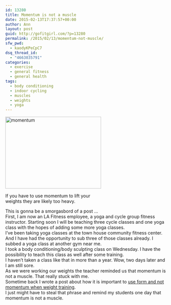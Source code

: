 ```yaml
---
id: 13280
title: Momentum is not a muscle
date: 2015-02-13T17:37:57+00:00
author: Ann
layout: post
guid: http://gofitgirl.com/?p=13280
permalink: /2015/02/13/momentum-not-muscle/
sfw_pwd:
  - kaodyKPeCpC7
dsq_thread_id:
  - "4663035791"
categories:
  - exercise
  - general fitness
  - general health
tags:
  - body conditioning
  - indoor cycling
  - muscles
  - weights
  - yoga
---
```

<div id="attachment_13282" style="width: 310px" class="wp-caption alignleft">
  <a href="http://gofitgirl.com/2015/02/momentum-not-muscle/fullsizerender-5/" rel="attachment wp-att-13282"><img class="size-medium wp-image-13282" src="http://gofitgirl.com/wp-content/uploads/2015/02/FullSizeRender-5-300x225.jpg" alt="momentum" width="300" height="225" /></a>
  
  <p class="wp-caption-text">
    If you have to use momentum to lift your weights they are likely too heavy. 
  </p>
</div>

  
This is gonna be a smorgasbord of a post &#8230;  
First, I am now an LA Fitness employee, a yoga and cycle group fitness instructor. Starting soon I will be teaching three cycle classes and one yoga class with the hopes of adding some more yoga classes.  
I&#8217;ve been taking yoga classes at the town house community fitness center. And I have had the opportunity to sub three of those classes already. I subbed a yoga class at another gym near me.  
I took a body conditioning/body sculpting class on Wednesday. I have the possibility to teach this class as well after some training.  
I haven&#8217;t taken a class like that in more than a year. Wow, two days later and I am still sore.  
As we were working our weights the teacher reminded us that momentum is not a muscle. That really stuck with me.  
Sometime back I wrote a post about how it is important to [use form and not momentum when weight training](http://gofitgirl.com/2013/11/use-form-not-momentum-when-weight-training/).  
I just might have to steal that phrase and remind my students one day that momentum is not a muscle.